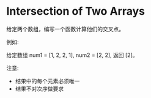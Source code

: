 # Intersection of Two Arrays

给定两个数组，编写一个函数计算他们的交叉点。

例如:

给定数组 num1 = [1, 2, 2, 1], num2 = [2, 2], 返回 [2]。

注意:

- 结果中的每个元素必须唯一
- 结果不对次序做要求